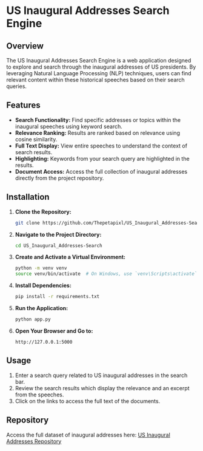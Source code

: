 # US Inaugural Addresses Search Engine

## Overview

The US Inaugural Addresses Search Engine is a web application designed to explore and search through the inaugural addresses of US presidents. By leveraging Natural Language Processing (NLP) techniques, users can find relevant content within these historical speeches based on their search queries.

## Features

- **Search Functionality:** Find specific addresses or topics within the inaugural speeches using keyword search.
- **Relevance Ranking:** Results are ranked based on relevance using cosine similarity.
- **Full Text Display:** View entire speeches to understand the context of search results.
- **Highlighting:** Keywords from your search query are highlighted in the results.
- **Document Access:** Access the full collection of inaugural addresses directly from the project repository.

## Installation

1. **Clone the Repository:**

    ```bash
    git clone https://github.com/Thepetapixl/US_Inaugural_Addresses-Search.git
    ```

2. **Navigate to the Project Directory:**

    ```bash
    cd US_Inaugural_Addresses-Search
    ```

3. **Create and Activate a Virtual Environment:**

    ```bash
    python -m venv venv
    source venv/bin/activate  # On Windows, use `venv\Scripts\activate`
    ```

4. **Install Dependencies:**

    ```bash
    pip install -r requirements.txt
    ```

5. **Run the Application:**

    ```bash
    python app.py
    ```

6. **Open Your Browser and Go to:**

    ```
    http://127.0.0.1:5000
    ```

## Usage

1. Enter a search query related to US inaugural addresses in the search bar.
2. Review the search results which display the relevance and an excerpt from the speeches.
3. Click on the links to access the full text of the documents.

## Repository

Access the full dataset of inaugural addresses here: [US Inaugural Addresses Repository](https://github.com/Thepetapixl/US_Inaugural_Addresses-Search/tree/main)
